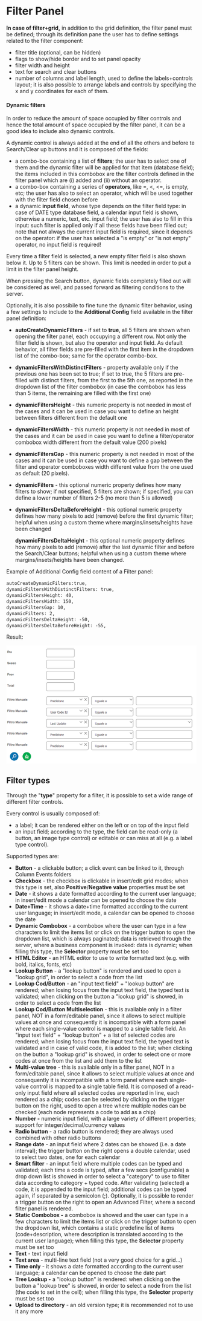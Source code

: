 # Filter Panel

**In case of filter+grid,** in addition to the grid definition, the filter panel must be defined; through its definition pane the user has to define settings related to the filter component:

* filter title (optional, can be hidden)
* flags to show/hide border and to set panel opacity
* filter width and height
* text for search and clear buttons
* number of columns and label length, used to define the labels+controls layout; it is also possible to arrange labels and controls by specifying the x and y coordinates for each of them.

#### Dynamic filters

In order to reduce the amount of space occupied by filter controls and hence the total amount of space occupied by the filter panel, it can be a good idea to include also dynamic controls.

A dynamic control is always added at the end of all the others and before te Search/Clear up buttons and it is composed of the fields:

* a combo-box containing a list of **filters**; the user has to select one of them and the dynamic filter will be applied for that item (database field); the items included in this combobox are the filter controls defined in the filter panel which are (i) added and (ii) without an operator.
* a combo-box containing a series of **operators**, like =, <, <=, is empty, etc; the user has also to select an operator, which will be used together with the filter field chosen before
* a dynamic **input field**, whose type depends on the filter field type: in case of DATE type database field, a calendar input field is shown, otherwise a numeric, text, etc. input field; the user has also to fill in this input: such filter is applied only if all these fields have been filled out; note that not always the current input field is required, since it depends on the operator: if the user has selected a "is empty" or "is not empty" operator, no input field is required!

Every time a filter field is selected, a new empty filter field is also shown below it. Up to 5 filters can be shown. This limit is needed in order to put a limit in the filter panel height.

When pressing the Search button, dynamic fields completely filled out will be considered as well, and passed forward as filtering conditions to the server.

Optionally, it is also possibile to fine tune the dynamic filter behavior, using a few settings to include to the **Additional Config** field available in the filter panel definition:

* **autoCreateDynamicFilters** - if set to **true**, all 5 filters are shown when opening the filter panel, each occupying a different row. Not only the filter field is shown, but also the operator and input field. As default behavior, all filter fields are pre-filled with the first item in the dropdown list of the combo-box; same for the operator combo-box.
* **dynamicFiltersWithDistinctFilters** - property available only if the previous one has been set to true; if set to true, the 5 filters are pre-filled with distinct filters, from the first to the 5th one, as reported in the dropdown list of the filter combobox (in case the combobox has less than 5 items, the remaining are filled with the first one)
* **dynamicFiltersHeight** - this numeric property is not needed in most of the cases and it can be used in case you want to define an height between filters different from the default one
* **dynamicFiltersWidth** - this numeric property is not needed in most of the cases and it can be used in case you want to define a filter/operator combobox width different from the default value (200 pixels)
* **dynamicFiltersGap** - this numeric property is not needed in most of the cases and it can be used in case you want to define a gap between the filter and operator comboboxes width different value from the one used as default (20 pixels).
* **dynamicFilters** - this optional numeric property defines how many filters to show; if not specified, 5 filters are shown; if specified, you can define a lower number of filters 2-5 (no more than 5 is allowed)
*   **dynamicFiltersDeltaBeforeHeight** - this optional numeric property defines how many pixels to add (remove) before the first dynamic filter; helpful when using a custom theme where margins/insets/heights have been changed

    **dynamicFiltersDeltaHeight** - this optional numeric property defines how many pixels to add (remove) after the last dynamic filter and before the Search/Clear buttons; helpful when using a custom theme where margins/insets/heights have been changed.

Example of Additional Config field content of a Filter panel:

```
autoCreateDynamicFilters:true,
dynamicFiltersWithDistinctFilters: true,
dynamicFiltersHeight: 40,
dynamicFiltersWidth: 150,
dynamicFiltersGap: 10,
dynamicFilters: 2,
dynamicFiltersDeltaHeight: -50,
dynamicFiltersDeltaBeforeHeight: -55,
```

Result:

![](../../../../.gitbook/assets/schermata-2021-08-26-alle-10.42.18.png)



## Filter types

Through the "**type**" property for a filter, it is possible to set a wide range of different filter controls.

Every control is usually composed of:

* a label; it can be rendered either on the left or on top of the input field
* an input field; according to the type, the field can be read-only (a button, an image type control) or editable or can miss at all (e.g. a label type control).

Supported types are:

* **Button** - a clickable button; a click event can be linked to it, through Column Events folders
* **Checkbox** - the checkbox is clickable in insert/edit grid modes; when this type is set, also **Positive**/**Negative** **value** properties must be set
* **Date** - it shows a date formatted according to the current user language; in insert/edit mode a calendar can be opened to choose the date
* **Date+Time** - it shows a date+time formatted according to the current user language; in insert/edit mode, a calendar can be opened to choose the date
* **Dynamic Combobox** - a combobox where the user can type in a few characters to limit the items list or click on the trigger button to  open the dropdown list, which is always paginated; data is retrieved through the server, where a business component is invoked: data is dynamic; when filling this type, the **Selector** property must be set too
* **HTML Editor** - an HTML editor to use to write formatted text (e.g. with bold, italics, fonts, etc)
* **Lookup Button** - a "lookup button" is rendered and used to open a "lookup grid", in order to select a code from the list
* **Lookup Cod/Button** - an "input text field" + "lookup button" are rendered; when losing focus from the input text field, the typed text is validated; when clicking on the button a "lookup grid" is showed, in order to select a code from the list
* **Lookup Cod/Button Multiselection** - this is available only in a filter panel, NOT in a form/editable panel, since it allows to select multiple values at once and consequently it is incompatible with a form panel where each single-value control is mapped to a single table field. An "input text field" + "lookup button" + a list of selected codes are rendered; when losing focus from the input text field, the typed text is validated and in case of valid code, it is added to the list; when clicking on the button a "lookup grid" is showed, in order to select one or more codes at once from the list and add them to the list
* **Multi-value tree** - this is available only in a filter panel, NOT in a form/editable panel, since it allows to select multiple values at once and consequently it is incompatible with a form panel where each single-value control is mapped to a single table field. It is composed of a read-only input field where all selected codes are reported in line, each rendered as a chip; codes can be selected by clicking on the trigger button on the right, used to open a tree where multiple nodes can be checked (each node represents a code to add as a chip)
* **Number -** numeric input field, with a large variety of different properties; support for integer/decimal/currency values
* **Radio button** - a radio button is rendered; they are always used combined with other radio buttons
* **Range date** - an input field where 2 dates can be showed (i.e. a date interval); the trigger button on the right opens a double calendar, used to select two dates, one for each calendar
* **Smart filter** - an input field where multiple codes can be typed and validated; each time a code is typed, after a few secs (configurable) a drop down list is showed in order to select a "category" to use to filter data according to category + typed code. After validating (selected) a code, it is appended to the input field; additional codes can be typed again, if separated by a semicolon (;). Optionally, it is possible to render a trigger button on the right to open an Advanced Filter, where a second filter panel is rendered.
* **Static Combobox -** a combobox is showed and the user can type in a few characters to limit the items list or click on the trigger button to  open the dropdown list, which contains a static predefine list of items (code+description, where description is translated according to the current user language); when filling this type, the **Selector** property must be set too
* **Text** - text input field
* **Text area** - multi-line text field (not a very good choice for a grid...)
* **Time only** - it shows a date formatted according to the current user language; a calendar can be opened to choose the date part
* **Tree Lookup -** a "lookup button" is rendered: when clicking on the button a "lookup tree" is showed, in order to select a node from the list (the code to set in the cell); when filling this type, the **Selector** property must be set too
* **Upload to directory** - an old version type; it is recommended not to use it any more



